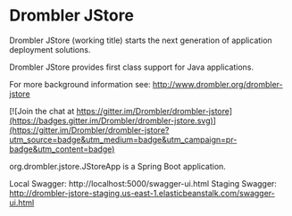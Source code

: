 # Drombler JStore
Drombler JStore (working title) starts the next generation of application deployment solutions.

Drombler JStore provides first class support for Java applications.

For more background information see: http://www.drombler.org/drombler-jstore

[![Join the chat at https://gitter.im/Drombler/drombler-jstore](https://badges.gitter.im/Drombler/drombler-jstore.svg)](https://gitter.im/Drombler/drombler-jstore?utm_source=badge&utm_medium=badge&utm_campaign=pr-badge&utm_content=badge)

org.drombler.jstore.JStoreApp is a Spring Boot application.

Local Swagger: http://localhost:5000/swagger-ui.html
Staging Swagger: http://drombler-jstore-staging.us-east-1.elasticbeanstalk.com/swagger-ui.html
